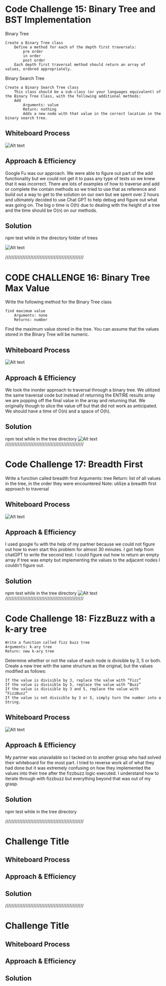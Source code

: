 # Code Challenge 15: Binary Tree and BST Implementation
Binary Tree

    Create a Binary Tree class
        Define a method for each of the depth first traversals:
            pre order
            in order
            post order
        Each depth first traversal method should return an array of values, ordered appropriately.

Binary Search Tree

    Create a Binary Search Tree class
        This class should be a sub-class (or your languages equivalent) of the Binary Tree Class, with the following additional methods:
        Add
            Arguments: value
            Return: nothing
            Adds a new node with that value in the correct location in the binary search tree.

## Whiteboard Process

![Alt text](../../assets/challenge15WhiteBoard.png)

## Approach & Efficiency

Google Fu was our approach.  We were able to figure out part of the add functionality but we could not get it to pass any type of tests so we knew that it was incorrect.  There are lots of examples of how to traverse and add or complete the contain methods so we tried to use that as reference and build out a way to get to the solution on our own but we spent over 2 hours and ultimately decided to use Chat GPT to help debug and figure out what was going on.  The big o time is O(h) due to dealing with the height of a tree and the time should be O(n) on our methods.

## Solution

npm test while in the directory folder of trees

![Alt text](../../assets/Screenshot%202023-06-03%20150046.png)

//////////////////////////////////////////////////

# CODE CHALLENGE 16: Binary Tree Max Value

Write the following method for the Binary Tree class

    find maximum value
        Arguments: none
        Returns: number

Find the maximum value stored in the tree. You can assume that the values stored in the Binary Tree will be numeric.

## Whiteboard Process

![Alt text](../../assets/CodeChallenge16.png)
## Approach & Efficiency
We took the inorder approach to traversal through a binary tree.  We utilized the same traversal code but instead of returning the ENTIRE results array we are popping off the final value in the array and returning that. We originally though to slice the value off but that did not work as anticipated.
We should have a time of O(n) and a space of O(h).

## Solution

npm test while in the tree directory
![Alt text](../../assets/Screenshot%202023-06-06%20140354.png)
//////////////////////////////////////////////////

# Code Challenge 17: Breadth First
Write a function called breadth first
Arguments: tree
Return: list of all values in the tree, in the order they were encountered
Note: utilize a breadth first approach to traversal

## Whiteboard Process

![Alt text](../../assets/CodeChallenge17Whiteboard.png)
## Approach & Efficiency

I used google fu with the help of my partner because we could not figure out how to even start this problem for almost 30 minutes. I got help from chatGPT to write the second test. I could figure out how to return an empty array if tree was empty but implementing the values to the adjacent nodes I couldn't figure out.

## Solution
npm test while in the tree directory
![Alt text](../../assets/Screenshot%202023-06-07%20141936.png)
//////////////////////////////////////////////////

# Code Challenge 18: FizzBuzz with a k-ary tree

    Write a function called fizz buzz tree
    Arguments: k-ary tree
    Return: new k-ary tree

Determine whether or not the value of each node is divisible by 3, 5 or both. Create a new tree with the same structure as the original, but the values modified as follows:

    If the value is divisible by 3, replace the value with “Fizz”
    If the value is divisible by 5, replace the value with “Buzz”
    If the value is divisible by 3 and 5, replace the value with “FizzBuzz”
    If the value is not divisible by 3 or 5, simply turn the number into a String.


## Whiteboard Process

![Alt text](../../assets/Screenshot%202023-06-08%20134117.png)

## Approach & Efficiency

My partner was unavailable so I tacked on to another group who had solved their whiteboard for the most part.  I tried to reverse work all of what they had done but it was extremely confusing on how they implemented the values into their tree after the fizzbuzz logic executed.  I understand how to iterate through with fizzbuzz but everything beyond that was out of my grasp.

## Solution

npm test while in the tree directory

//////////////////////////////////////////////////

# Challenge Title
<!-- Description of the challenge -->

## Whiteboard Process
<!-- Embedded whiteboard image -->

## Approach & Efficiency
<!-- What approach did you take? Why? What is the Big O space/time for this approach? -->

## Solution
<!-- Show how to run your code, and examples of it in action -->

//////////////////////////////////////////////////

# Challenge Title
<!-- Description of the challenge -->

## Whiteboard Process
<!-- Embedded whiteboard image -->

## Approach & Efficiency
<!-- What approach did you take? Why? What is the Big O space/time for this approach? -->

## Solution
<!-- Show how to run your code, and examples of it in action -->
